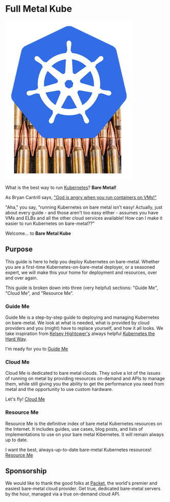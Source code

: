 # Full Metal Kube

![Full Metal Kube](./images/full-metal-kube-small.png)

What is the best way to run [Kubernetes](https://kubernetes.io)? **Bare Metal!**

As Bryan Cantrill says, ["God is angry when you run containers on VMs!"](https://youtu.be/coFIEH3vXPw?t=1430)

"Aha," you say, "running Kubernetes on bare metal isn't easy! Actually, just about every guide - and those aren't too easy either - assumes you have VMs and ELBs and all the other cloud services available! How can I make it easier to run Kubernetes on bare-metal??"

Welcome... to **Bare Metal Kube**

## Purpose
This guide is here to help you deploy Kubernetes on bare-metal. Whether you are a first-time Kubernetes-on-bare-metal deployer, or a seasoned expert, we will make this your home for deployment and resources, over and over again.

This guide is broken down into three (very helpful) sections: "Guide Me", "Cloud Me", and "Resource Me".

### Guide Me
Guide Me is a step-by-step guide to deploying and managing Kubernetes on bare-metal. We look at what is needed, what is provided by cloud providers and you (might) have to replace yourself, and how it all looks. We take inspiration from [Kelsey Hightower's](https://twitter.com/kelseyhightower) always helpful [Kubernetes the Hard Way](http://github.com/kelseyhightower/kubernetes-the-hard-way). 

I'm ready for you to [Guide Me](./guide-me/)

### Cloud Me
Cloud Me is dedicated to bare metal clouds. They solve a lot of the issues of running on metal by providing resources on-demand and APIs to manage them, while still giving you the ability to get the performance you need from metal and the opportunity to use custom hardware.

Let's fly! [Cloud Me](./cloud-me/)

### Resource Me
Resource Me is the definitive index of bare metal Kubernetes resources on the Internet. It includes guides, use cases, blog posts, and lists of implementations to use on your bare metal Kibernetes. It will remain always up to date.

I want the best, always-up-to-date bare-metal Kubernetes resources! [Resource Me](./resource-me/resource-me.md)

## Sponsorship
We would like to thank the good folks at [Packet](https://packet.com), the world's premier and easiest bare-metal cloud provider. Get true, dedicated bare-metal servers by the hour, managed via a true on-demand cloud API. 




